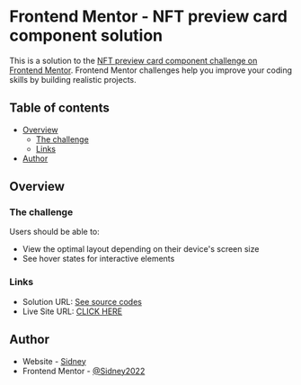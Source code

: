 # Frontend Mentor - NFT preview card component solution

This is a solution to the [NFT preview card component challenge on Frontend Mentor](https://www.frontendmentor.io/challenges/nft-preview-card-component-SbdUL_w0U). Frontend Mentor challenges help you improve your coding skills by building realistic projects. 

## Table of contents

- [Overview](#overview)
  - [The challenge](#the-challenge)
  - [Links](#links)
- [Author](#author)


## Overview

### The challenge

Users should be able to:

- View the optimal layout depending on their device's screen size
- See hover states for interactive elements


### Links

- Solution URL: [ See source codes ](https://github.com/Sidney2022/nft-prev-card)
- Live Site URL: [CLICK HERE](https://sidney2022.github.io/nft-prev-card/)





## Author

- Website - [Sidney ](https://sidneyuwaya.netlify.app)
- Frontend Mentor - [@Sidney2022](https://www.frontendmentor.io/profile/Sidney2022)


